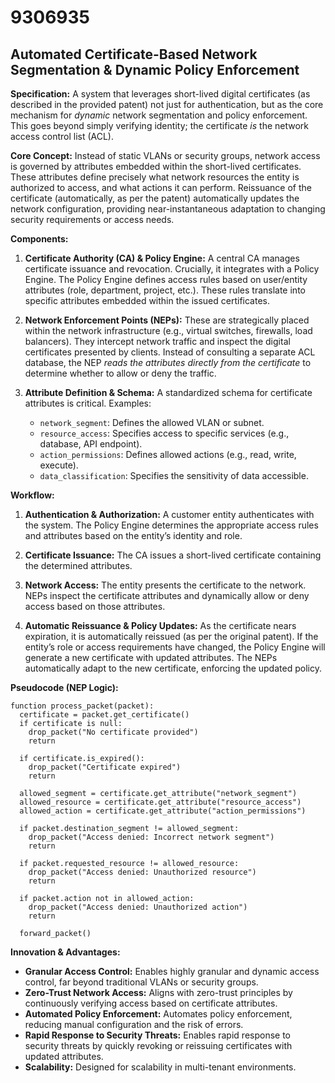 # 9306935

## Automated Certificate-Based Network Segmentation & Dynamic Policy Enforcement

**Specification:** A system that leverages short-lived digital certificates (as described in the provided patent) not just for authentication, but as the core mechanism for *dynamic* network segmentation and policy enforcement. This goes beyond simply verifying identity; the certificate *is* the network access control list (ACL).

**Core Concept:** Instead of static VLANs or security groups, network access is governed by attributes embedded within the short-lived certificates. These attributes define precisely what network resources the entity is authorized to access, and what actions it can perform. Reissuance of the certificate (automatically, as per the patent) automatically updates the network configuration, providing near-instantaneous adaptation to changing security requirements or access needs.

**Components:**

1.  **Certificate Authority (CA) & Policy Engine:** A central CA manages certificate issuance and revocation. Crucially, it integrates with a Policy Engine. The Policy Engine defines access rules based on user/entity attributes (role, department, project, etc.). These rules translate into specific attributes embedded within the issued certificates.

2.  **Network Enforcement Points (NEPs):** These are strategically placed within the network infrastructure (e.g., virtual switches, firewalls, load balancers). They intercept network traffic and inspect the digital certificates presented by clients. Instead of consulting a separate ACL database, the NEP *reads the attributes directly from the certificate* to determine whether to allow or deny the traffic.

3.  **Attribute Definition & Schema:**  A standardized schema for certificate attributes is critical. Examples:
    *   `network_segment`:  Defines the allowed VLAN or subnet.
    *   `resource_access`:  Specifies access to specific services (e.g., database, API endpoint).
    *   `action_permissions`:  Defines allowed actions (e.g., read, write, execute).
    *   `data_classification`: Specifies the sensitivity of data accessible.

**Workflow:**

1.  **Authentication & Authorization:** A customer entity authenticates with the system. The Policy Engine determines the appropriate access rules and attributes based on the entity’s identity and role.

2.  **Certificate Issuance:** The CA issues a short-lived certificate containing the determined attributes.

3.  **Network Access:** The entity presents the certificate to the network. NEPs inspect the certificate attributes and dynamically allow or deny access based on those attributes.

4.  **Automatic Reissuance & Policy Updates:** As the certificate nears expiration, it is automatically reissued (as per the original patent). If the entity’s role or access requirements have changed, the Policy Engine will generate a new certificate with updated attributes. The NEPs automatically adapt to the new certificate, enforcing the updated policy.

**Pseudocode (NEP Logic):**

```
function process_packet(packet):
  certificate = packet.get_certificate()
  if certificate is null:
    drop_packet("No certificate provided")
    return

  if certificate.is_expired():
    drop_packet("Certificate expired")
    return

  allowed_segment = certificate.get_attribute("network_segment")
  allowed_resource = certificate.get_attribute("resource_access")
  allowed_action = certificate.get_attribute("action_permissions")

  if packet.destination_segment != allowed_segment:
    drop_packet("Access denied: Incorrect network segment")
    return

  if packet.requested_resource != allowed_resource:
    drop_packet("Access denied: Unauthorized resource")
    return

  if packet.action not in allowed_action:
    drop_packet("Access denied: Unauthorized action")
    return

  forward_packet()
```

**Innovation & Advantages:**

*   **Granular Access Control:** Enables highly granular and dynamic access control, far beyond traditional VLANs or security groups.
*   **Zero-Trust Network Access:** Aligns with zero-trust principles by continuously verifying access based on certificate attributes.
*   **Automated Policy Enforcement:** Automates policy enforcement, reducing manual configuration and the risk of errors.
*   **Rapid Response to Security Threats:** Enables rapid response to security threats by quickly revoking or reissuing certificates with updated attributes.
*   **Scalability:** Designed for scalability in multi-tenant environments.